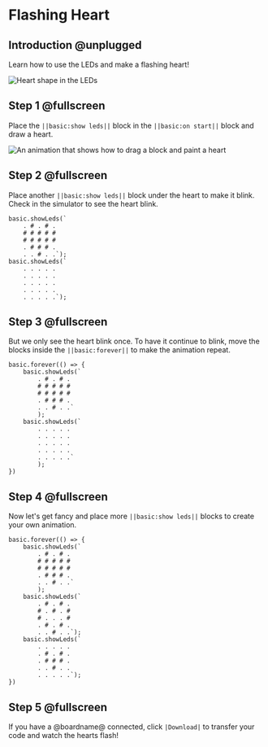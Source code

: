 # Flashing Heart

## Introduction @unplugged

Learn how to use the LEDs and make a flashing heart!

![Heart shape in the LEDs](/static/mb/projects/flashing-heart/show-leds.gif)

## Step 1 @fullscreen

Place the ``||basic:show leds||`` block in the ``||basic:on start||`` block and draw a heart.

![An animation that shows how to drag a block and paint a heart](/static/mb/projects/flashing-heart/showleds.gif)

## Step 2 @fullscreen

Place another ``||basic:show leds||`` block under the heart to make it blink. Check in the simulator to see the heart blink.

```blocks
basic.showLeds(`
    . # . # .
    # # # # #
    # # # # #
    . # # # .
    . . # . .`);
basic.showLeds(`
    . . . . .
    . . . . .
    . . . . .
    . . . . .
    . . . . .`);
```

## Step 3 @fullscreen

But we only see the heart blink once. To have it continue to blink, move the blocks inside the ``||basic:forever||`` to make the animation repeat.

```blocks
basic.forever(() => {
    basic.showLeds(`
        . # . # .
        # # # # #
        # # # # #
        . # # # .
        . . # . .`
        );
    basic.showLeds(`
        . . . . .
        . . . . .
        . . . . .
        . . . . .
        . . . . .`
        );
})
```

## Step 4 @fullscreen

Now let's get fancy and place more ``||basic:show leds||`` blocks to create your own animation.

```blocks
basic.forever(() => {
    basic.showLeds(`
        . # . # .
        # # # # #
        # # # # #
        . # # # .
        . . # . .`
        );
    basic.showLeds(`
        . # . # .
        # . # . #
        # . . . #
        . # . # .
        . . # . .`);
    basic.showLeds(`
        . . . . .
        . # . # .
        . # # # .
        . . # . .
        . . . . .`);
})
```

## Step 5 @fullscreen

If you have a @boardname@ connected, click ``|Download|`` to transfer your code and watch the hearts flash!
